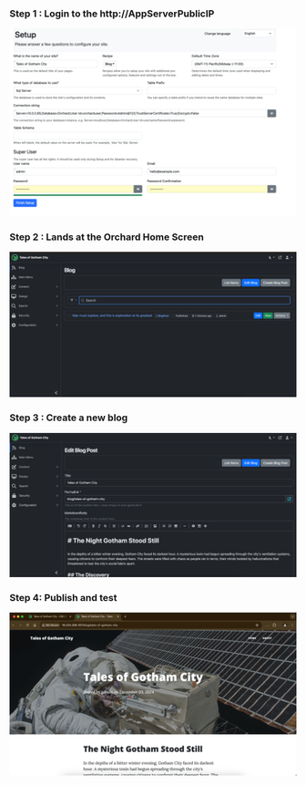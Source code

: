 ### Step 1 : Login to the http://AppServerPublicIP

![Image1_OrchardCMS_Setup.png](https://github.com/prabhugr/aws-elasticdisasterrecovery-cfn/blob/eaa7d0114c3dcf4e17aa68832ae9bac369201fb8/Lab_instructions/stage4_setupAppwithDBserver/Image1_OrchardCMS_Setup.png)

### Step 2 : Lands at the Orchard Home Screen

![Image2_OrchardHomeScreen.png](https://github.com/prabhugr/aws-elasticdisasterrecovery-cfn/blob/eaa7d0114c3dcf4e17aa68832ae9bac369201fb8/Lab_instructions/stage4_setupAppwithDBserver/Image2_OrchardHomeScreen.png)

### Step 3 : Create a new blog

![Image3_OrchardCreateNewBlog.png](https://github.com/prabhugr/aws-elasticdisasterrecovery-cfn/blob/eaa7d0114c3dcf4e17aa68832ae9bac369201fb8/Lab_instructions/stage4_setupAppwithDBserver/Image3_OrchardCreateNewBlog.png)

### Step 4: Publish and test

![Image4_PublishNewBlog.png](https://github.com/prabhugr/aws-elasticdisasterrecovery-cfn/blob/eaa7d0114c3dcf4e17aa68832ae9bac369201fb8/Lab_instructions/stage4_setupAppwithDBserver/Image4_PublishNewBlog.png)
